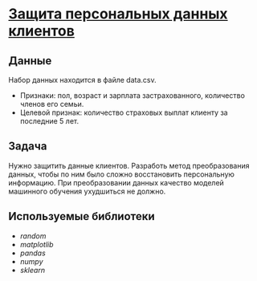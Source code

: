 # [Защита персональных данных клиентов]()


## Данные

Набор данных находится в файле data.csv.
- Признаки: пол, возраст и зарплата застрахованного, количество членов его семьи.
- Целевой признак: количество страховых выплат клиенту за последние 5 лет.

## Задача

Нужно защитить данные клиентов. Разработь метод преобразования данных, чтобы по ним было сложно восстановить персональную информацию. При преобразовании данных качество моделей машинного обучения ухудшиться не должно.

## Используемые библиотеки
- *random*
- *matplotlib*
- *pandas*
- *numpy*
- *sklearn*

